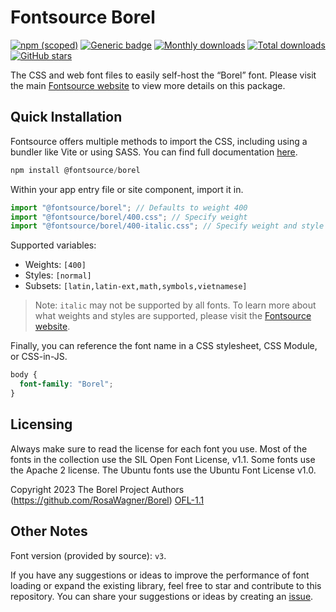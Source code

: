 # Fontsource Borel

[![npm (scoped)](https://img.shields.io/npm/v/@fontsource/borel?color=brightgreen)](https://www.npmjs.com/package/@fontsource/borel) [![Generic badge](https://img.shields.io/badge/fontsource-passing-brightgreen)](https://github.com/fontsource/fontsource) [![Monthly downloads](https://badgen.net/npm/dm/@fontsource/borel)](https://github.com/fontsource/fontsource) [![Total downloads](https://badgen.net/npm/dt/@fontsource/borel)](https://github.com/fontsource/fontsource) [![GitHub stars](https://img.shields.io/github/stars/fontsource/fontsource.svg?style=social&label=Star)](https://github.com/fontsource/fontsource/stargazers)

The CSS and web font files to easily self-host the “Borel” font. Please visit the main [Fontsource website](https://fontsource.org/fonts/borel) to view more details on this package.

## Quick Installation

Fontsource offers multiple methods to import the CSS, including using a bundler like Vite or using SASS. You can find full documentation [here](https://fontsource.org/docs/getting-started/introduction).

```javascript
npm install @fontsource/borel
```

Within your app entry file or site component, import it in.

```javascript
import "@fontsource/borel"; // Defaults to weight 400
import "@fontsource/borel/400.css"; // Specify weight
import "@fontsource/borel/400-italic.css"; // Specify weight and style
```

Supported variables:
- Weights: `[400]`
- Styles: `[normal]`
- Subsets: `[latin,latin-ext,math,symbols,vietnamese]`

> Note: `italic` may not be supported by all fonts. To learn more about what weights and styles are supported, please visit the [Fontsource website](https://fontsource.org/fonts/borel).

Finally, you can reference the font name in a CSS stylesheet, CSS Module, or CSS-in-JS.

```css
body {
  font-family: "Borel";
}
```

## Licensing
Always make sure to read the license for each font you use. Most of the fonts in the collection use the SIL Open Font License, v1.1. Some fonts use the Apache 2 license. The Ubuntu fonts use the Ubuntu Font License v1.0.

Copyright 2023 The Borel Project Authors (https://github.com/RosaWagner/Borel)
[OFL-1.1](http://scripts.sil.org/OFL)

## Other Notes
Font version (provided by source): `v3`.

If you have any suggestions or ideas to improve the performance of font loading or expand the existing library, feel free to star and contribute to this repository. You can share your suggestions or ideas by creating an [issue](https://github.com/fontsource/fontsource/issues).